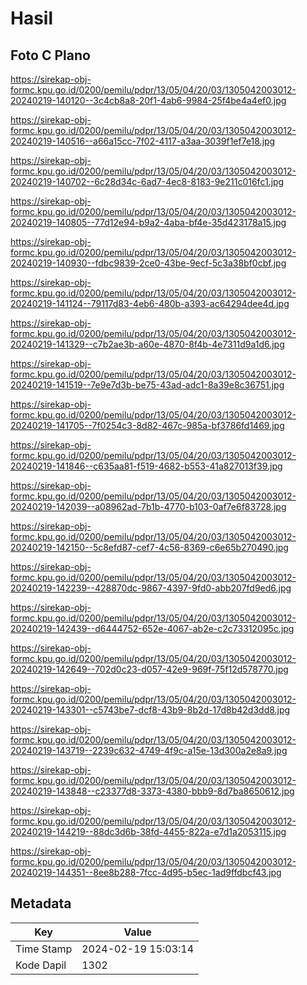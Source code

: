 # Hasil

## Foto C Plano

https://sirekap-obj-formc.kpu.go.id/0200/pemilu/pdpr/13/05/04/20/03/1305042003012-20240219-140120--3c4cb8a8-20f1-4ab6-9984-25f4be4a4ef0.jpg

https://sirekap-obj-formc.kpu.go.id/0200/pemilu/pdpr/13/05/04/20/03/1305042003012-20240219-140516--a66a15cc-7f02-4117-a3aa-3039f1ef7e18.jpg

https://sirekap-obj-formc.kpu.go.id/0200/pemilu/pdpr/13/05/04/20/03/1305042003012-20240219-140702--6c28d34c-6ad7-4ec8-8183-9e211c016fc1.jpg

https://sirekap-obj-formc.kpu.go.id/0200/pemilu/pdpr/13/05/04/20/03/1305042003012-20240219-140805--77d12e94-b9a2-4aba-bf4e-35d423178a15.jpg

https://sirekap-obj-formc.kpu.go.id/0200/pemilu/pdpr/13/05/04/20/03/1305042003012-20240219-140930--fdbc9839-2ce0-43be-9ecf-5c3a38bf0cbf.jpg

https://sirekap-obj-formc.kpu.go.id/0200/pemilu/pdpr/13/05/04/20/03/1305042003012-20240219-141124--79117d83-4eb6-480b-a393-ac64294dee4d.jpg

https://sirekap-obj-formc.kpu.go.id/0200/pemilu/pdpr/13/05/04/20/03/1305042003012-20240219-141329--c7b2ae3b-a60e-4870-8f4b-4e7311d9a1d6.jpg

https://sirekap-obj-formc.kpu.go.id/0200/pemilu/pdpr/13/05/04/20/03/1305042003012-20240219-141519--7e9e7d3b-be75-43ad-adc1-8a39e8c36751.jpg

https://sirekap-obj-formc.kpu.go.id/0200/pemilu/pdpr/13/05/04/20/03/1305042003012-20240219-141705--7f0254c3-8d82-467c-985a-bf3786fd1469.jpg

https://sirekap-obj-formc.kpu.go.id/0200/pemilu/pdpr/13/05/04/20/03/1305042003012-20240219-141846--c635aa81-f519-4682-b553-41a827013f39.jpg

https://sirekap-obj-formc.kpu.go.id/0200/pemilu/pdpr/13/05/04/20/03/1305042003012-20240219-142039--a08962ad-7b1b-4770-b103-0af7e6f83728.jpg

https://sirekap-obj-formc.kpu.go.id/0200/pemilu/pdpr/13/05/04/20/03/1305042003012-20240219-142150--5c8efd87-cef7-4c56-8369-c6e65b270490.jpg

https://sirekap-obj-formc.kpu.go.id/0200/pemilu/pdpr/13/05/04/20/03/1305042003012-20240219-142239--428870dc-9867-4397-9fd0-abb207fd9ed6.jpg

https://sirekap-obj-formc.kpu.go.id/0200/pemilu/pdpr/13/05/04/20/03/1305042003012-20240219-142439--d6444752-652e-4067-ab2e-c2c73312095c.jpg

https://sirekap-obj-formc.kpu.go.id/0200/pemilu/pdpr/13/05/04/20/03/1305042003012-20240219-142649--702d0c23-d057-42e9-969f-75f12d578770.jpg

https://sirekap-obj-formc.kpu.go.id/0200/pemilu/pdpr/13/05/04/20/03/1305042003012-20240219-143301--c5743be7-dcf8-43b9-8b2d-17d8b42d3dd8.jpg

https://sirekap-obj-formc.kpu.go.id/0200/pemilu/pdpr/13/05/04/20/03/1305042003012-20240219-143719--2239c632-4749-4f9c-a15e-13d300a2e8a9.jpg

https://sirekap-obj-formc.kpu.go.id/0200/pemilu/pdpr/13/05/04/20/03/1305042003012-20240219-143848--c23377d8-3373-4380-bbb9-8d7ba8650612.jpg

https://sirekap-obj-formc.kpu.go.id/0200/pemilu/pdpr/13/05/04/20/03/1305042003012-20240219-144219--88dc3d6b-38fd-4455-822a-e7d1a2053115.jpg

https://sirekap-obj-formc.kpu.go.id/0200/pemilu/pdpr/13/05/04/20/03/1305042003012-20240219-144351--8ee8b288-7fcc-4d95-b5ec-1ad9ffdbcf43.jpg


## Metadata

| Key        | Value               |
| ---------- | ------------------- |
| Time Stamp | 2024-02-19 15:03:14 |
| Kode Dapil | 1302                |



